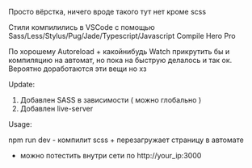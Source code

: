Просто вёрстка, ничего вроде такого тут нет кроме scss

Стили компилились в VSCode с помощью Sass/Less/Stylus/Pug/Jade/Typescript/Javascript Compile Hero Pro

По хорошему Autoreload + какойнибудь Watсh прикрутить бы и компиляцию на автомат, но пока на быструю делалось и так ок. Вероятно доработаются эти вещи но хз


Update:

1) Добавлен SASS в зависимости ( можно глобально )
2) Добавлен live-server

Usage:

npm run dev - компилит scss + перезагружает страницу в автомате

+ можно потестить внутри сети по http://your_ip:3000